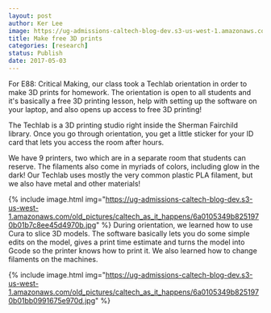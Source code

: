 ```yaml
---
layout: post
author: Ker Lee
image: https://ug-admissions-caltech-blog-dev.s3-us-west-1.amazonaws.com/old_pictures/caltech_as_it_happens/6a0105349b8251970b01bb0991674e970d.jpg
title: Make free 3D prints
categories: [research]
status: Publish
date: 2017-05-03
---
```



For E88: Critical Making, our class took a Techlab orientation in order to make 3D prints for homework. The orientation is open to all students and it's basically a free 3D printing lesson, help with setting up the software on your laptop, and also opens up access to free 3D printing!

The Techlab is a 3D printing studio right inside the Sherman Fairchild library. Once you go through orientation, you get a little sticker for your ID card that lets you access the room after hours.

We have 9 printers, two which are in a separate room that students can reserve. The filaments also come in myriads of colors, including glow in the dark! Our Techlab uses mostly the very common plastic PLA filament, but we also have metal and other materials!

{% include image.html img="https://ug-admissions-caltech-blog-dev.s3-us-west-1.amazonaws.com/old_pictures/caltech_as_it_happens/6a0105349b8251970b01b7c8ee45d4970b.jpg" %}
During orientation, we learned how to use Cura to slice 3D models. The software basically lets you do some simple edits on the model, gives a print time estimate and turns the model into Gcode so the printer knows how to print it. We also learned how to change filaments on the machines.


{% include image.html img="https://ug-admissions-caltech-blog-dev.s3-us-west-1.amazonaws.com/old_pictures/caltech_as_it_happens/6a0105349b8251970b01bb0991675e970d.jpg" %}

